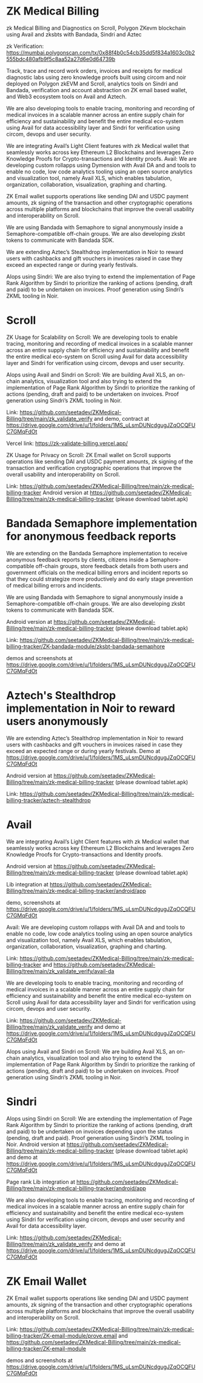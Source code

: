 # ZK Medical Billing
zk Medical Billing and Diagnostics on Scroll, Polygon ZKevm blockchain using Avail and zksbts with Bandada, Sindri and Aztec

zk Verification: https://mumbai.polygonscan.com/tx/0x88f4b0c54cb35dd5f834a1603c0b2555bdc480afb9f5c8aa52a27d6e0d64739b

Track, trace and record work orders, invoices and receipts for medical diagnostic labs using zero knowledge proofs built using circom and noir deployed on Polygon zkEVM and Scroll, analytics tools on Sindri and Bandada, verification and account abstraction on ZK email based wallet, and Web3 ecosystem tools on Avail and Aztech.

We are also developing tools to enable tracing, monitoring and recording of medical invoices in a scalable manner across an entire supply chain for efficiency and sustainability and benefit the entire medical eco-system using Avail for data accessibility layer and Sindri for verification using circom, devops and user security. 

We are integrating Avail’s Light Client features with zk Medical wallet that seamlessly works across key Ethereum L2 Blockchains and leverages Zero Knowledge Proofs for Crypto-transactions and Identity proofs.
Avail: We are developing custom rollapps  using Dymension with Avail DA and and tools to enable no code, low code analytics tooling using an open source analytics and visualization tool, namely Avail XLS, which enables tabulation, organization, collaboration, visualization, graphing and charting. 

ZK Email wallet supports operations like sending DAI and USDC payment amounts, zk signing of the transaction and other cryptographic operations across multiple platforms and blockchains that improve the overall usability and interoperability on Scroll.

We are using Bandada with Semaphore to  signal anonymously inside a Semaphore-compatible off-chain groups. We are also developing zksbt tokens to communicate with Bandada SDK.

We are extending Aztec’s Stealthdrop implementation in Noir to reward users with cashbacks and gift vouchers in invoices raised in case they exceed an expected range or during yearly festivals.

AIops using Sindri: We are also trying to extend the implementation of Page Rank Algorithm by Sindri to prioritize the ranking of actions (pending, draft and paid) to be undertaken on invoices. Proof generation using Sindri’s ZKML tooling in Noir.


# Scroll

ZK Usage for Scalability on Scroll: We are developing tools to enable tracing, monitoring and recording of medical invoices in a scalable manner across an entire supply chain for efficiency and sustainability and benefit the entire medical eco-system on Scroll using Avail for data accessibility layer and Sindri for verification using circom, devops and user security. 

AIops using Avail and Sindri on Scroll: We are building Avail XLS, an on-chain analytics, visualization tool and also trying to extend the implementation of Page Rank Algorithm by Sindri to prioritize the ranking of actions (pending, draft and paid) to be undertaken on invoices. Proof generation using Sindri’s ZKML tooling in Noir.

Link: https://github.com/seetadev/ZKMedical-Billing/tree/main/zk_validate_verify and demo, contract at https://drive.google.com/drive/u/1/folders/1MS_uLsmDUNcdgugJZqOCQFUC7GMqFdOt

Vercel link: https://zk-validate-billing.vercel.app/

ZK Usage for Privacy on Scroll: ZK Email wallet on Scroll supports operations like sending DAI and USDC payment amounts, zk signing of the transaction and verification cryptographic operations that improve the overall usability and interoperability on Scroll.

Link: https://github.com/seetadev/ZKMedical-Billing/tree/main/zk-medical-billing-tracker
Android version at https://github.com/seetadev/ZKMedical-Billing/tree/main/zk-medical-billing-tracker (please download tablet.apk)


# Bandada Semaphore implementation for anonymous feedback reports

We are extending on the Bandada Semaphore implementation to receive anonymous feedback reports by clients, citizens  inside a Semaphore-compatible off-chain groups, store feedback details from both users and government officials on the medical billing errors and incident reports so that they could strategize more productively and do early stage prevention of medical billing errors and incidents.

We are using Bandada with Semaphore to  signal anonymously inside a Semaphore-compatible off-chain groups. We are also developing zksbt tokens to communicate with Bandada SDK.

Android version at https://github.com/seetadev/ZKMedical-Billing/tree/main/zk-medical-billing-tracker (please download tablet.apk)

Link: https://github.com/seetadev/ZKMedical-Billing/tree/main/zk-medical-billing-tracker/ZK-bandada-module/zksbt-bandada-semaphore

demos and screenshots at https://drive.google.com/drive/u/1/folders/1MS_uLsmDUNcdgugJZqOCQFUC7GMqFdOt


# Aztech's Stealthdrop implementation in Noir to reward users anonymously

We are extending Aztec’s Stealthdrop implementation in Noir to reward users with cashbacks and gift vouchers in invoices raised in case they exceed an expected range or during yearly festivals.
Demo at https://drive.google.com/drive/u/1/folders/1MS_uLsmDUNcdgugJZqOCQFUC7GMqFdOt

Android version at https://github.com/seetadev/ZKMedical-Billing/tree/main/zk-medical-billing-tracker (please download tablet.apk) 

Link: https://github.com/seetadev/ZKMedical-Billing/tree/main/zk-medical-billing-tracker/aztech-stealthdrop


# Avail

We are integrating Avail’s Light Client features with zk Medical wallet that seamlessly works across key Ethereum L2 Blockchains and leverages Zero Knowledge Proofs for Crypto-transactions and Identity proofs.

Android version at https://github.com/seetadev/ZKMedical-Billing/tree/main/zk-medical-billing-tracker (please download tablet.apk)

Lib integration at https://github.com/seetadev/ZKMedical-Billing/tree/main/zk-medical-billing-tracker/android/app

demo, screenshots at https://drive.google.com/drive/u/1/folders/1MS_uLsmDUNcdgugJZqOCQFUC7GMqFdOt

Avail: We are developing custom rollapps with Avail DA and and tools to enable no code, low code analytics tooling using an open source analytics and visualization tool, namely Avail XLS, which enables tabulation, organization, collaboration, visualization, graphing and charting. 

Link: https://github.com/seetadev/ZKMedical-Billing/tree/main/zk-medical-billing-tracker and https://github.com/seetadev/ZKMedical-Billing/tree/main/zk_validate_verify/avail-da

We are developing tools to enable tracing, monitoring and recording of medical invoices in a scalable manner across an entire supply chain for efficiency and sustainability and benefit the entire medical eco-system on Scroll using Avail for data accessibility layer and Sindri for verification using circom, devops and user security. 

Link: https://github.com/seetadev/ZKMedical-Billing/tree/main/zk_validate_verify and demo at https://drive.google.com/drive/u/1/folders/1MS_uLsmDUNcdgugJZqOCQFUC7GMqFdOt

AIops using Avail and Sindri on Scroll: We are building Avail XLS, an on-chain analytics, visualization tool and also trying to extend the implementation of Page Rank Algorithm by Sindri to prioritize the ranking of actions (pending, draft and paid) to be undertaken on invoices. Proof generation using Sindri’s ZKML tooling in Noir.


# Sindri

AIops using Sindri on Scroll: We are extending the implementation of Page Rank Algorithm by Sindri to prioritize the ranking of actions (pending, draft and paid) to be undertaken on invoices depending upon the status (pending, draft and paid). Proof generation using Sindri’s ZKML tooling in Noir.
Android version at https://github.com/seetadev/ZKMedical-Billing/tree/main/zk-medical-billing-tracker (please download tablet.apk) and demo at https://drive.google.com/drive/u/1/folders/1MS_uLsmDUNcdgugJZqOCQFUC7GMqFdOt

Page rank Lib integration at https://github.com/seetadev/ZKMedical-Billing/tree/main/zk-medical-billing-tracker/android/app

We are also developing tools to enable tracing, monitoring and recording of medical invoices in a scalable manner across an entire supply chain for efficiency and sustainability and benefit the entire medical eco-system using Sindri for verification using circom, devops and user security and Avail for data accessibility layer. 

Link: https://github.com/seetadev/ZKMedical-Billing/tree/main/zk_validate_verify and demo at https://drive.google.com/drive/u/1/folders/1MS_uLsmDUNcdgugJZqOCQFUC7GMqFdOt



# ZK Email Wallet

ZK Email wallet supports operations like sending DAI and USDC payment amounts, zk signing of the transaction and other cryptographic operations across multiple platforms and blockchains that improve the overall usability and interoperability on Scroll.

Link: https://github.com/seetadev/ZKMedical-Billing/tree/main/zk-medical-billing-tracker/ZK-email-module/prove.email and https://github.com/seetadev/ZKMedical-Billing/tree/main/zk-medical-billing-tracker/ZK-email-module

demos and screenshots at https://drive.google.com/drive/u/1/folders/1MS_uLsmDUNcdgugJZqOCQFUC7GMqFdOt






